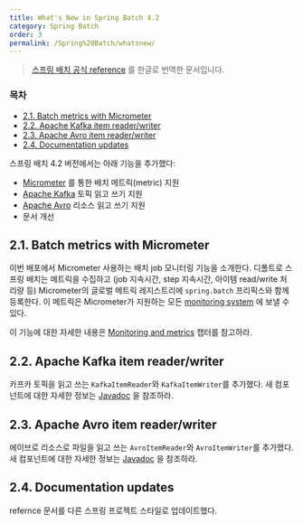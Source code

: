 ```yaml
---
title: What's New in Spring Batch 4.2
category: Spring Batch
order: 3
permalink: /Spring%20Batch/whatsnew/
---
```


> [스프링 배치 공식 reference](https://docs.spring.io/spring-batch/docs/4.2.x/reference/html/index-single.html#whatsNew) 를 한글로 번역한 문서입니다.

### 목차

- [2.1. Batch metrics with Micrometer](#21-batch-metrics-with-micrometer)
- [2.2. Apache Kafka item reader/writer](#22-apache-kafka-item-readerwriter)
- [2.3. Apache Avro item reader/writer](#23-apache-avro-item-readerwriter)
- [2.4. Documentation updates](#24-documentation-updates)

스프링 배치 4.2 버전에서는 아래 기능을 추가했다:

- [Micrometer](https://micrometer.io/) 를 통한 배치 메트릭(metric) 지원
- [Apache Kafka](https://kafka.apache.org/) 토픽 읽고 쓰기 지원
- [Apache Avro](https://avro.apache.org/) 리소스 읽고 쓰기 지원
- 문서 개선
 
## 2.1. Batch metrics with Micrometer
 
이번 배포에서 Micrometer 사용하는 배치 job 모니터링 기능을 소개한다.
디폴트로 스프링 배치는 메트릭을 수집하고 (job 지속시간, step 지속시간, 아이템 read/write 처리량 등)
Micrometer의 글로벌 메트릭 레지스트리에 `spring.batch` 프리픽스와 함께 등록한다.
이 메트릭은 Micrometer가 지원하는 모든 [monitoring system](https://micrometer.io/docs/concepts#_supported_monitoring_systems) 에 보낼 수 있다. 
 
이 기능에 대한 자세한 내용은 [Monitoring and metrics](https://godekdls.github.io/Spring%20Batch/monitoringandmetrics/) 챕터를 참고하라.
 
## 2.2. Apache Kafka item reader/writer
 
카프카 토픽을 읽고 쓰는 `KafkaItemReader`와 `KafkaItemWriter`를 추가했다.
새 컴포넌트에 대한 자세한 정보는 [Javadoc](https://docs.spring.io/spring-batch/docs/4.2.x/api/index.html) 을 참조하라.
 
## 2.3. Apache Avro item reader/writer
 
에이브로 리소스로 파일을 읽고 쓰는 `AvroItemReader`와 `AvroItemWriter`를 추가했다. 
새 컴포넌트에 대한 자세한 정보는 [Javadoc](https://docs.spring.io/spring-batch/docs/4.2.x/api/index.html) 을 참조하라.
 
## 2.4. Documentation updates
 
refernce 문서를 다른 스프링 프로젝트 스타일로 업데이트했다.
